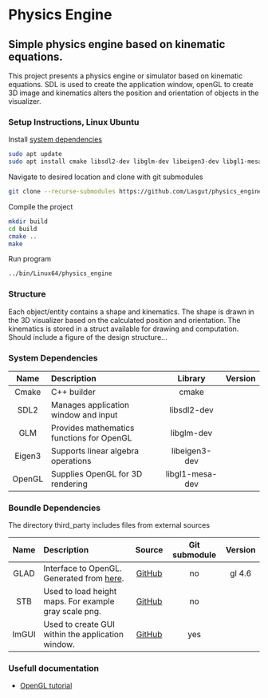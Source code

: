 # Physics Engine

## Simple physics engine based on kinematic equations.
This project presents a physics engine or simulator based on kinematic equations. SDL is used to create the application window, openGL to create 3D image and kinematics alters the position and orientation of objects in the visualizer.

### Setup Instructions, Linux Ubuntu
Install [system dependencies](#system-dependencies)
```bash
sudo apt update
sudo apt install cmake libsdl2-dev libglm-dev libeigen3-dev libgl1-mesa-dev g++
```
Navigate to desired location and clone with git submodules
```bash
git clone --recurse-submodules https://github.com/Lasgut/physics_engine.git
```
Compile the project
```bash
mkdir build
cd build
cmake ..
make
```
Run program
```bash
../bin/Linux64/physics_engine
```

### Structure
Each object/entity contains a shape and kinematics. The shape is drawn in the 3D visualizer based on the calculated position and orientation. The kinematics is stored in a struct available for drawing and computation. 
Should include a figure of the design structure...

### System Dependencies
| Name | Description | Library | Version |
|:---:|:---|:---:| :---: |
| Cmake  | C++ builder                               | cmake           | |
| SDL2   | Manages application window and input      | libsdl2-dev     | |     
| GLM    | Provides mathematics functions for OpenGL | libglm-dev      | |
| Eigen3 | Supports linear algebra operations        | libeigen3-dev   | | 
| OpenGL | Supplies OpenGL for 3D rendering          | libgl1-mesa-dev | |

### Boundle Dependencies
The directory third_party includes files from external sources

| Name | Description | Source | Git submodule | Version |
| :---: | :--- | :---: | :---: | :---: |
| GLAD  | Interface to OpenGL. Generated from [here](https://gen.glad.sh/). | [GitHub](https://github.com/Dav1dde/glad)  | no  | gl 4.6 |
| STB   | Used to load height maps. For example gray scale png.             | [GitHub](https://github.com/nothings/stb)  | no  | |
| ImGUI | Used to create GUI within the application window.                 | [GitHub](https://github.com/ocornut/imgui) | yes | |

### Usefull documentation
* [OpenGL tutorial](https://learnopengl.com/)
